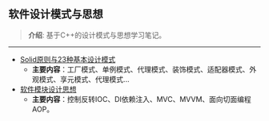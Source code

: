 ## 软件设计模式与思想
> **介绍**: 基于C++的设计模式与思想学习笔记。
---

- [Solid原则与23种基本设计模式](/docs/patterns/platform-patterns)
  - **主要内容**：工厂模式、单例模式、代理模式、装饰模式、适配器模式、外观模式、享元模式、代理模式...
- [软件模块设计思想](/docs/patterns/comprehensive)
  - **主要内容**：控制反转IOC、DI依赖注入、MVC、MVVM、面向切面编程AOP。